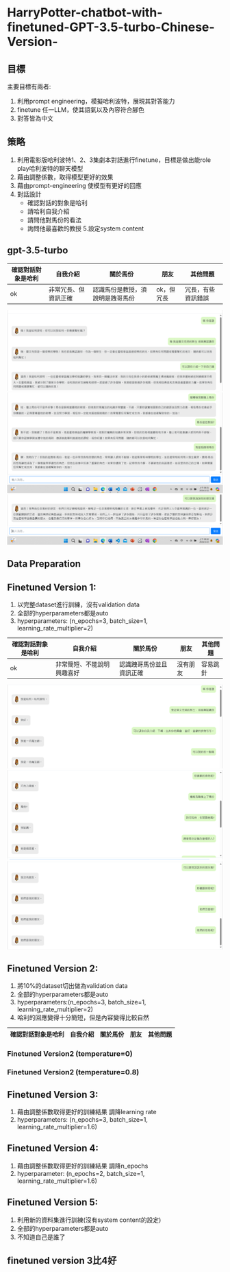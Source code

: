 # HarryPotter-chatbot-with-finetuned-GPT-3.5-turbo-Chinese-Version-

## 目標
主要目標有兩者:
1. 利用prompt engineering，模擬哈利波特，展現其對答能力
2. finetune 任一LLM，使其語氣以及內容符合腳色
3. 對答皆為中文

## 策略
1. 利用電影版哈利波特1、2、3集劇本對話進行finetune，目標是做出能role play哈利波特的聊天模型
2. 藉由調整係數，取得模型更好的效果
3. 藉由prompt-engineering 使模型有更好的回應
4. 對話設計
   - 確認對話的對象是哈利
   - 請哈利自我介紹
   - 請問他對馬份的看法
   - 詢問他最喜歡的教授
5.設定system content

## gpt-3.5-turbo

|確認對話對象是哈利|自我介紹|關於馬份|朋友|其他問題|
|----------------|-------|-------|-----|------|
|ok|非常冗長、但資訊正確|認識馬份是教授，須說明是跩哥馬份|ok，但冗長|冗長，有些資訊錯誤|

![image](gpt-3.5-turbo/result1.png)
![image](gpt-3.5-turbo/result2.png)
![image](gpt-3.5-turbo/result3.png)
   
## Data Preparation

## Finetuned Version 1:
1. 以完整dataset進行訓練，沒有validation data
2. 全部的hyperparameters都是auto
3. hyperparameters: (n_epochs=3, batch_size=1, learning_rate_multiplier=2)

|確認對話對象是哈利|自我介紹|關於馬份|朋友|其他問題|
|----------------|-------|-------|-----|------|
|ok|非常簡短、不能說明興趣喜好|認識跩哥馬份並且資訊正確|沒有朋友|容易跳針|

![image](finetune_version1/result1.png)
![image](finetune_version1/result2.png)
![image](finetune_version1/result3.png)
## Finetuned Version 2:
1. 將10%的dataset切出做為validation data
2. 全部的hyperparameters都是auto
3. hyperparameters:(n_epochs=3, batch_size=1, learning_rate_multiplier=2)
4. 哈利的回應變得十分簡短，但是內容變得比較自然

|確認對話對象是哈利|自我介紹|關於馬份|朋友|其他問題|
|----------------|-------|-------|-----|------|

### Finetuned Version2 (temperature=0)

### Finetuned Version2 (temperature=0.8)
## Finetuned Version 3:
1. 藉由調整係數取得更好的訓練結果 調降learning rate
2. hyperparameters: (n_epochs=3, batch_size=1, learning_rate_multiplier=1.6)
## Finetuned Version 4:
1. 藉由調整係數取得更好的訓練結果 調降n_epochs
2. hyperparameter: (n_epochs=2, batch_size=1, learning_rate_multiplier=1.6)
## Finetuned Version 5:
1. 利用新的資料集進行訓練(沒有system content的設定)
2. 全部的hyperparameters都是auto
3. 不知道自己是誰了


## finetuned version 3比4好
